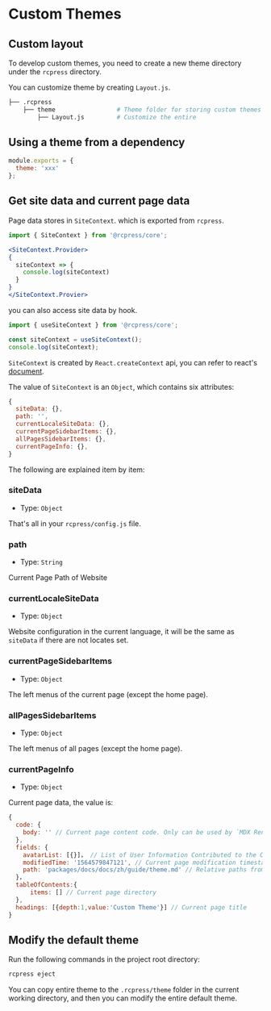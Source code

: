 # Custom Themes

## Custom layout

To develop custom themes, you need to create a new theme directory under the `rcpress` directory.

You can customize theme by creating `Layout.js`.

```bash
├── .rcpress
    ├── theme                 # Theme folder for storing custom themes
        ├── Layout.js         # Customize the entire
```

## Using a theme from a dependency

```js
module.exports = {
  theme: 'xxx'
};
```

## Get site data and current page data

Page data stores in `SiteContext`. which is exported from `rcpress`.

```jsx
import { SiteContext } from '@rcpress/core';

<SiteContext.Provider>
{
  siteContext => {
    console.log(siteContext)
  }
}
</SiteContext.Provier>
```

you can also access site data by hook.

```js
import { useSiteContext } from '@rcpress/core';

const siteContext = useSiteContext();
console.log(siteContext);
```

`SiteContext` is created by `React.createContext` api, you can refer to react's [document](https://reactjs.org/docs/context.html#reactcreatecontext).

The value of `SiteContext` is an `Object`, which contains six attributes:

```js
{
  siteData: {},
  path: '',
  currentLocaleSiteData: {},
  currentPageSidebarItems: {},
  allPagesSidebarItems: {},
  currentPageInfo: {},
}
```

The following are explained item by item:

### siteData

- Type: `Object`

That's all in your `rcpress/config.js` file.

### path

- Type: `String`

Current Page Path of Website

### currentLocaleSiteData

- Type: `Object`

Website configuration in the current language, it will be the same as `siteData` if there are not locates set.

### currentPageSidebarItems

- Type: `Object`

The left menus of the current page (except the home page).

### allPagesSidebarItems

- Type: `Object`

The left menus of all pages (except the home page).

### currentPageInfo

- Type: `Object`

Current page data, the value is:

```js
{
  code: {
    body: '' // Current page content code. Only can be used by `MDX Renderer' of mdx plugin for rendering.
  },
  fields: {
    avatarList: [{}]， // List of User Information Contributed to the Current Page
    modifiedTime: '1564579847121', // Current page modification timestamp
    path: 'packages/docs/docs/zh/guide/theme.md' // Relative paths from current page file to project root directories
  }，
  tableOfContents:{
      items: [] // Current page directory
  },
  headings: [{depth:1,value:'Custom Theme'}] // Current page title
}
```

## Modify the default theme

Run the following commands in the project root directory:

```bash
rcpress eject
```

You can copy entire theme to the `.rcpress/theme` folder in the current working directory, and then you can modify the entire default theme.
